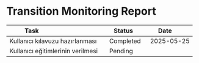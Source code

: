 # Transition Monitoring Report

| Task                               | Status     | Date       |
|------------------------------------|------------|------------|
| Kullanıcı kılavuzu hazırlanması    | Completed  | 2025-05-25 |
| Kullanıcı eğitimlerinin verilmesi  | Pending    |            |
